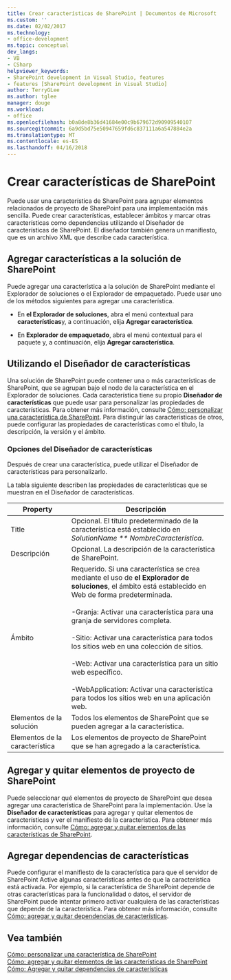 ```yaml
---
title: Crear características de SharePoint | Documentos de Microsoft
ms.custom: ''
ms.date: 02/02/2017
ms.technology:
- office-development
ms.topic: conceptual
dev_langs:
- VB
- CSharp
helpviewer_keywords:
- SharePoint development in Visual Studio, features
- features [SharePoint development in Visual Studio]
author: TerryGLee
ms.author: tglee
manager: douge
ms.workload:
- office
ms.openlocfilehash: b0a8de8b36d41684e00c9b679672d90909540107
ms.sourcegitcommit: 6a9d5bd75e50947659fd6c837111a6a547884e2a
ms.translationtype: MT
ms.contentlocale: es-ES
ms.lasthandoff: 04/16/2018
---
```

# <a name="creating-sharepoint-features"></a>Crear características de SharePoint
  Puede usar una característica de SharePoint para agrupar elementos relacionados de proyecto de SharePoint para una implementación más sencilla. Puede crear características, establecer ámbitos y marcar otras características como dependencias utilizando el Diseñador de características de SharePoint. El diseñador también genera un manifiesto, que es un archivo XML que describe cada característica.  
  
## <a name="adding-features-to-the-sharepoint-solution"></a>Agregar características a la solución de SharePoint  
 Puede agregar una característica a la solución de SharePoint mediante el Explorador de soluciones o el Explorador de empaquetado. Puede usar uno de los métodos siguientes para agregar una característica.  
  
-   En **el Explorador de soluciones**, abra el menú contextual para **características**y, a continuación, elija **Agregar característica**.  
  
-   En **Explorador de empaquetado**, abra el menú contextual para el paquete y, a continuación, elija **Agregar característica**.  
  
## <a name="using-the-feature-designer"></a>Utilizando el Diseñador de características  
 Una solución de SharePoint puede contener una o más características de SharePoint, que se agrupan bajo el nodo de la característica en el Explorador de soluciones. Cada característica tiene su propio **Diseñador de características** que puede usar para personalizar las propiedades de características. Para obtener más información, consulte [Cómo: personalizar una característica de SharePoint](../sharepoint/how-to-customize-a-sharepoint-feature.md). Para distinguir las características de otros, puede configurar las propiedades de características como el título, la descripción, la versión y el ámbito.  
  
### <a name="feature-designer-options"></a>Opciones del Diseñador de características  
 Después de crear una característica, puede utilizar el Diseñador de características para personalizarlo.  
  
 La tabla siguiente describen las propiedades de características que se muestran en el Diseñador de características.  
  
|Property|Descripción|  
|--------------|-----------------|  
|Title|Opcional. El título predeterminado de la característica está establecido en *SolutionName ** NombreCaracterística*.|  
|Descripción|Opcional. La descripción de la característica de SharePoint.|  
|Ámbito|Requerido. Si una característica se crea mediante el uso de **el Explorador de soluciones**, el ámbito está establecido en Web de forma predeterminada.<br /><br /> -Granja: Activar una característica para una granja de servidores completa.<br /><br /> -Sitio: Activar una característica para todos los sitios web en una colección de sitios.<br /><br /> -Web: Activar una característica para un sitio web específico.<br /><br /> -WebApplication: Activar una característica para todos los sitios web en una aplicación web.|  
|Elementos de la solución|Todos los elementos de SharePoint que se pueden agregar a la característica.|  
|Elementos de la característica|Los elementos de proyecto de SharePoint que se han agregado a la característica.|  
  
## <a name="adding-and-removing-sharepoint-project-items"></a>Agregar y quitar elementos de proyecto de SharePoint  
 Puede seleccionar qué elementos de proyecto de SharePoint que desea agregar una característica de SharePoint para la implementación. Use la **Diseñador de características** para agregar y quitar elementos de características y ver el manifiesto de la característica. Para obtener más información, consulte [Cómo: agregar y quitar elementos de las características de SharePoint](../sharepoint/how-to-add-and-remove-items-to-sharepoint-features.md).  
  
## <a name="adding-feature-dependencies"></a>Agregar dependencias de características  
 Puede configurar el manifiesto de la característica para que el servidor de SharePoint Active algunas características antes de que la característica está activada. Por ejemplo, si la característica de SharePoint depende de otras características para la funcionalidad o datos, el servidor de SharePoint puede intentar primero activar cualquiera de las características que depende de la característica. Para obtener más información, consulte [Cómo: agregar y quitar dependencias de características](../sharepoint/how-to-add-and-remove-feature-dependencies.md).  
  
## <a name="see-also"></a>Vea también  
 [Cómo: personalizar una característica de SharePoint](../sharepoint/how-to-customize-a-sharepoint-feature.md)   
 [Cómo: agregar y quitar elementos de las características de SharePoint](../sharepoint/how-to-add-and-remove-items-to-sharepoint-features.md)   
 [Cómo: Agregar y quitar dependencias de características](../sharepoint/how-to-add-and-remove-feature-dependencies.md)  
  
  